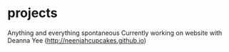 # projects
Anything and everything spontaneous
Currently working on website with Deanna Yee (http://neenjahcupcakes.github.io)
